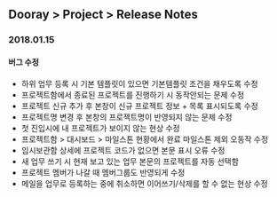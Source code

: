 ## Dooray > Project > Release Notes

### 2018.01.15
#### 버그 수정
  * 하위 업무 등록 시 기본 템플릿이 있으면 기본템플릿 조건을 채우도록 수정
  * 프로젝트함에서 종료된 프로젝트를 진행하기 시 동작안되는 문제 수정
  * 프로젝트 신규 추가 후 본창이 신규 프로젝트 정보 + 목록 표시되도록 수정
  * 프로젝트명 변경 후 본창의 프로젝트명이 반영되지 않는 문제 수정
  * 첫 진입시에 내 프로젝트가 보이지 않는 현상 수정
  * 프로젝트함 > 대시보드 > 마일스톤 현황에서 완료 마일스톤 제외 오동작 수정
  * 임시보관함 상세에 프로젝트 코드가 없으면 본문 표시 오류 수정
  * 새 업무 쓰기 시 현재 보고 있는 업무 본문의 프로젝트를 자동 선택함
  * 프로젝트 멤버가 나갈 때 멤버그룹도 반영되게 수정
  * 메일을 업무로 등록하는 중에 취소하면 이어쓰기/삭제를 할 수 없는 현상 수정
